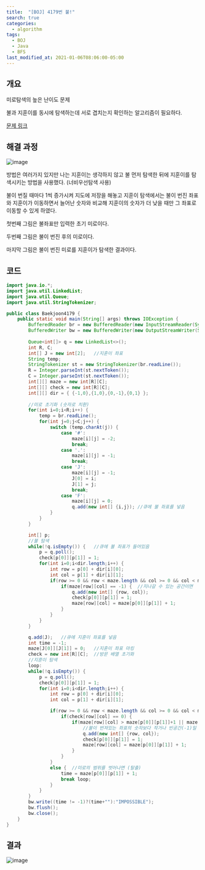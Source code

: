 ```yaml
---
title:  "[BOJ] 4179번 불!"
search: true
categories: 
  - algorithm
tags:
  - BOJ
  - Java
  - BFS
last_modified_at: 2021-01-06T08:06:00-05:00
---
```


## 개요

미로탐색의 높은 난이도 문제

불과 지훈이를 동시에 탐색하는데 서로 겹치는지 확인하는 알고리즘이 필요하다. 

[문제 링크](https://www.acmicpc.net/problem/4179)

## 해결 과정


![image](https://user-images.githubusercontent.com/47655983/98988155-8dc21500-256a-11eb-8665-be3858b7a69a.png)

방법은 여러가지 있지만 나는 지훈이는 생각하지 않고 불 먼저 탐색한 뒤에 지훈이를 탐색시키는 방법을 사용했다. (너비우선탐색 사용)

불이 번질 때마다 1씩 증가시켜 지도에 저장을 해놓고 지훈이 탐색에서는 불이 번진 좌표와 지훈이가 이동하면서 늘어난 숫자와 비교해 지훈이의 숫자가 더 낮을 때만 그 좌표로 이동할 수 있게 하였다.

첫번째 그림은 불좌표만 입력한 초기 미로이다.

두번째 그림은 불이 번진 후의 미로이다.

마지막 그림은 불이 번진 미로를 지훈이가 탐색한 결과이다.

## 코드

```java
import java.io.*;
import java.util.LinkedList;
import java.util.Queue;
import java.util.StringTokenizer;

public class Baekjoon4179 {
    public static void main(String[] args) throws IOException {
        BufferedReader br = new BufferedReader(new InputStreamReader(System.in));
        BufferedWriter bw = new BufferedWriter(new OutputStreamWriter(System.out));
        
        Queue<int[]> q = new LinkedList<>();
        int R, C;
        int[] J = new int[2];   //지훈이 좌표
        String temp;
        StringTokenizer st = new StringTokenizer(br.readLine());
        R = Integer.parseInt(st.nextToken());
        C = Integer.parseInt(st.nextToken());
        int[][] maze = new int[R][C];
        int[][] check = new int[R][C];
        int[][] dir = { {-1,0},{1,0},{0,-1},{0,1} };
        
        //미로 초기화 (숫자로 치환)
        for(int i=0;i<R;i++) {
            temp = br.readLine();
            for(int j=0;j<C;j++) {
                switch (temp.charAt(j)) {
                    case '#':
                        maze[i][j] = -2;
                        break;
                    case '.':
                        maze[i][j] = -1;
                        break;
                    case 'J':
                        maze[i][j] = -1;
                        J[0] = i;
                        J[1] = j;
                        break;
                    case 'F':
                        maze[i][j] = 0;
                        q.add(new int[] {i,j}); //큐에 불 좌표를 넣음
                }
            }
        }

        int[] p;
        //불 탐색
        while(!q.isEmpty()) {   //큐에 불 좌표가 들어있음
            p = q.poll();
            check[p[0]][p[1]] = 1;
            for(int i=0;i<dir.length;i++) {
                int row = p[0] + dir[i][0];
                int col = p[1] + dir[i][1];
                if(row >= 0 && row < maze.length && col >= 0 && col < maze[0].length) {
                    if(maze[row][col] == -1) {  //지나갈 수 있는 공간이면
                        q.add(new int[] {row, col});
                        check[p[0]][p[1]] = 1;
                        maze[row][col] = maze[p[0]][p[1]] + 1;
                    }
                }
            }
        }

        q.add(J);   //큐에 지훈이 좌표를 넣음
        int time = -1;
        maze[J[0]][J[1]] = 0;   //지훈이 좌표 마킹
        check = new int[R][C];  //방문 배열 초기화
        //지훈이 탐색
        loop:
        while(!q.isEmpty()) {
            p = q.poll();
            check[p[0]][p[1]] = 1;
            for(int i=0;i<dir.length;i++) {
                int row = p[0] + dir[i][0];
                int col = p[1] + dir[i][1];

                if(row >= 0 && row < maze.length && col >= 0 && col < maze[0].length) {
                    if(check[row][col] == 0) {
                        if(maze[row][col] > maze[p[0]][p[1]]+1 || maze[row][col] == -1) {
                            //불이 번져있는 좌표의 숫자보다 작거나 빈공간(-1)일 경우
                            q.add(new int[] {row, col});
                            check[p[0]][p[1]] = 1;
                            maze[row][col] = maze[p[0]][p[1]] + 1;
                        }
                    }
                }
                else {  //미로의 범위를 벗어나면 (탈출)
                    time = maze[p[0]][p[1]] + 1;
                    break loop;
                }
            }
        }
        bw.write((time != -1)?(time+""):"IMPOSSIBLE");
        bw.flush();
        bw.close();
    }
}
```

## 결과

![image](https://user-images.githubusercontent.com/47655983/98988985-d0382180-256b-11eb-80da-32c76041abb2.png)